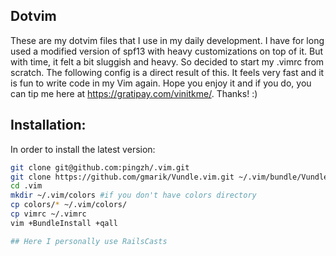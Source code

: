 ## Dotvim

These are my dotvim files that I use in my daily development. I have for long used a modified version of
spf13 with heavy customizations on top of it. But with time, it felt a bit sluggish and heavy. So decided
to start my .vimrc from scratch. The following config is a direct result of this. It feels very fast and it
is fun to write code in my Vim again. Hope you enjoy it and if you do, you can tip me here at https://gratipay.com/vinitkme/. Thanks! :)

## Installation:

In order to install the latest version:

```sh
git clone git@github.com:pingzh/.vim.git
git clone https://github.com/gmarik/Vundle.vim.git ~/.vim/bundle/Vundle.vim
cd .vim
mkdir ~/.vim/colors #if you don't have colors directory
cp colors/* ~/.vim/colors/
cp vimrc ~/.vimrc
vim +BundleInstall +qall

## Here I personally use RailsCasts

